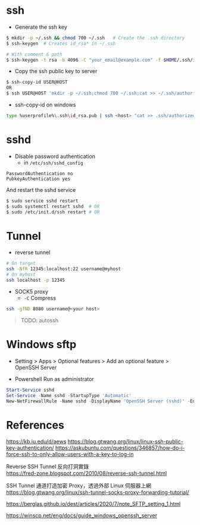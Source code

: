 # ssh

* Generate the ssh key

```bash
$ mkdir -p ~/.ssh && chmod 700 ~/.ssh   # Create the .ssh directory
$ ssh-keygen  # Creates id_rsa* in ~/.ssh

# With comment & path
$ ssh-keygen -t rsa -b 4096 -C "your_email@example.com" -f $HOME/.ssh/id_rsa
```

* Copy the ssh public key to server

```bash
$ ssh-copy-id USER@HOST
OR
$ ssh USER@HOST 'mkdir -p ~/.ssh;chmod 700 ~/.ssh;cat >> ~/.ssh/authorized_keys' < ~/.ssh/id_rsa.pub
```

* ssh-copy-id on windows

```bash
type %userprofile%\.ssh\id_rsa.pub | ssh <host> "cat >> .ssh/authorized_keys"
```

# sshd

* Disable password authentication
  * in `/etc/ssh/sshd_config`

```
PasswordAuthentication no
PubkeyAuthentication yes
```

And restart the sshd service

```bash
$ sudo service sshd restart
$ sudo systemctl restart sshd  # OR
$ sudo /etc/init.d/ssh restart # OR
```

# Tunnel

* reverse tunnel

```bash
# On target
ssh -NfR 12345:localhost:22 username@myhost
# On myhost
ssh localhost -p 12345
```

* SOCK5 proxy
  - `-C` Compress

```bash
ssh -gfND 8080 username@<your host>
```

> TODO: autossh

# Windows sftp

- Setting > Apps > Optional features > Add an optional feature > OpenSSH Server

- Powershell Run as administrator

```powershell
Start-Service sshd
Set-Service -Name sshd -StartupType 'Automatic'
New-NetFirewallRule -Name sshd -DisplayName 'OpenSSH Server (sshd)' -Enabled True -Direction Inbound -Protocol TCP -Action Allow -LocalPort 22
```

# References

<https://kb.iu.edu/d/aews>
<https://blog.gtwang.org/linux/linux-ssh-public-key-authentication/>
<https://askubuntu.com/questions/346857/how-do-i-force-ssh-to-only-allow-users-with-a-key-to-log-in>

Reverse SSH Tunnel 反向打洞實錄<br>
<https://fred-zone.blogspot.com/2010/08/reverse-ssh-tunnel.html>

SSH Tunnel 通道打造加密 Proxy，透過外部 Linux 伺服器上網<br>
<https://blog.gtwang.org/linux/ssh-tunnel-socks-proxy-forwarding-tutorial/>

<https://berglas.github.io/dest/articles/2020/7/note_SFTP_setting_1.html>

<https://winscp.net/eng/docs/guide_windows_openssh_server>
